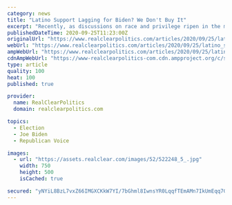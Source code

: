 ```yaml
---
category: news
title: "Latino Support Lagging for Biden? We Don't Buy It"
excerpt: "Recently, as discussions on race and privilege ripen in the media and in our individual conversations, concepts surrounding the Latino vote have been widely discussed -- and"
publishedDateTime: 2020-09-25T11:23:00Z
originalUrl: "https://www.realclearpolitics.com/articles/2020/09/25/latino_support_lagging_for_biden_we_dont_buy_it.html"
webUrl: "https://www.realclearpolitics.com/articles/2020/09/25/latino_support_lagging_for_biden_we_dont_buy_it.html"
ampWebUrl: "https://www.realclearpolitics.com/articles/2020/09/25/latino_support_lagging_for_biden_we_dont_buy_it.amp.html"
cdnAmpWebUrl: "https://www-realclearpolitics-com.cdn.ampproject.org/c/s/www.realclearpolitics.com/articles/2020/09/25/latino_support_lagging_for_biden_we_dont_buy_it.amp.html"
type: article
quality: 100
heat: 100
published: true

provider:
  name: RealClearPolitics
  domain: realclearpolitics.com

topics:
  - Election
  - Joe Biden
  - Republican Voice

images:
  - url: "https://assets.realclear.com/images/52/522248_5_.jpg"
    width: 750
    height: 500
    isCached: true

secured: "yNYiL8BzL7vxZ66IMGXCKkW7YI/7bGhml8IwnsYR0LqqfTEmAMn7IkUmEqq7GkkFQit44qx26kaJjPnezsuq1wyOPkn1GZGdiDpH4kqG1asa6D2baWZeJEz2LbIM86p0FEIleeIX7fg2/ekFKmsaGAI/oiONGSdRrqaXY9LDMrUUK0R7ji80ttBzrxHcNaVD91QA2Y/uQIDdYzKXde2ApHptHnVJAB3OW6KO8wpCgEKMR64a+ITJzbOXnJaHs8vpM8lpGtNzNcOMiCVyM/qm4KcKYuxU9sMF6Qjy0hGCzlAQZBBMvv7Ttlv3xrNNrELMHBDHIv94wxsNGlQFbFRrX5Yt0RSiGPCJfus2BxHADe4=;uIBesbST1OHVoHOqCcae7Q=="
---
```


